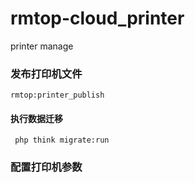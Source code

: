 # rmtop-cloud_printer
printer manage



### 发布打印机文件

`rmtop:printer_publish
`

#### 执行数据迁移

` php think migrate:run`

### 配置打印机参数

